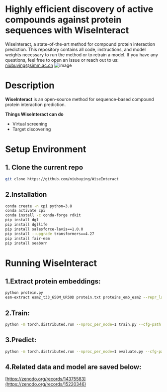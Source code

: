 # Highly efficient discovery of active compounds against protein sequences with WiseInteract
WiseInteract, a state-of-the-art method for compound protein interaction prediction. This repository contains all code, instructions, and model weights necessary to run the method or to retrain a model. If you have any questions, feel free to open an issue or reach out to us: niubuying@simm.ac.cn
![image](https://github.com/user-attachments/assets/179253b5-4de7-47b8-8907-2ea2edb0d227)

# Description

**WiseInteract** is an open-source method for sequence-based compound protein interaction prediction. 

**Things WiseInteract can do**
- Virtual screening
- Target discovering

# Setup Environment
## 1. Clone the current repo
```bash
git clone https://github.com/niubuying/WiseInteract
```
## 2.Installation
```bash
conda create -n cpi python=3.8
conda activate cpi
conda install -c conda-forge rdkit
pip install dgl
pip install dgllife
pip install salesforce-lavis==1.0.0
pip install --upgrade transformers==4.27
pip install fair-esm
pip install seaborn
```

# Running WiseInteract
## 1.Extract protein embeddings:
```bash
python protein.py
esm-extract esm2_t33_650M_UR50D protein.txt proteins_emb_esm2 --repr_layers 33 --include per_tok
```
## 2.Train:
```bash
python -m torch.distributed.run --nproc_per_node=1 train.py --cfg-path train.yaml
```
## 3.Predict:
```bash
python -m torch.distributed.run --nproc_per_node=1 evaluate.py --cfg-path prediction.yaml
```
## 4.Related data and model are saved below:
[https://zenodo.org/records/14375583](https://zenodo.org/records/15220346)
